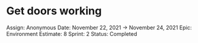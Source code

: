 # Get doors working

Assign: Anonymous
Date: November 22, 2021 → November 24, 2021
Epic: Environment
Estimate: 8
Sprint: 2
Status: Completed
